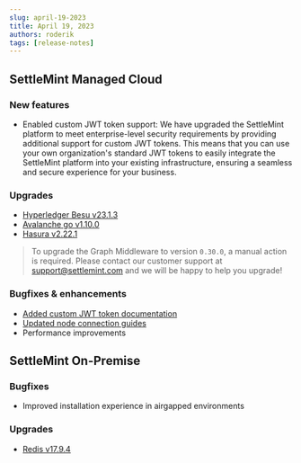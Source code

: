 ```yaml
---
slug: april-19-2023
title: April 19, 2023
authors: roderik
tags: [release-notes]
---
```


## SettleMint Managed Cloud

### New features

- Enabled custom JWT token support:
  We have upgraded the SettleMint platform to meet enterprise-level security requirements by providing additional support for custom JWT tokens. This means that you can use your own organization's standard JWT tokens to easily integrate the SettleMint platform into your existing infrastructure, ensuring a seamless and secure experience for your business.

### Upgrades

- [Hyperledger Besu v23.1.3](https://github.com/hyperledger/besu/releases/tag/23.1.3)
- [Avalanche go v1.10.0](https://github.com/ava-labs/avalanchego/releases/tag/v1.10.0)
- [Hasura v2.22.1](https://github.com/hasura/graphql-engine/releases/tag/v2.22.1)

> To upgrade the Graph Middleware to version `0.30.0`, a manual action is required. Please contact our customer support at support@settlemint.com and we will be happy to help you upgrade!

### Bugfixes & enhancements

- [Added custom JWT token documentation](https://console.settlemint.com/documentation/docs/using-platform/JWT/)
- [Updated node connection guides](https://console.settlemint.com/documentation/docs/blockchain-guides/Polygon/polygon-connect-to-a-node/)
- Performance improvements

## SettleMint On-Premise

### Bugfixes

- Improved installation experience in airgapped environments

### Upgrades

- [Redis v17.9.4](https://gitlab.com/gitlab-com/gl-infra/k8s-workloads/tanka-deployments/-/merge_requests/611)
